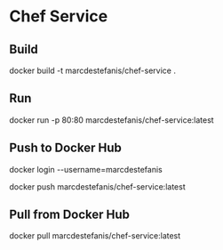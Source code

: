 # Chef Service

## Build

docker build -t marcdestefanis/chef-service .

## Run

docker run -p 80:80 marcdestefanis/chef-service:latest

## Push to Docker Hub

docker login --username=marcdestefanis

docker push marcdestefanis/chef-service:latest

## Pull from Docker Hub

docker pull marcdestefanis/chef-service:latest